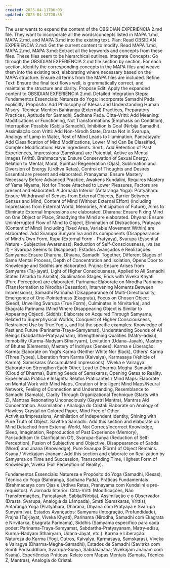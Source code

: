 ```yaml
---
created: 2025-04-11T06:03
updated: 2025-04-12T20:35
---
```

The user wants to expand the content of the OBSIDIAN EXPERIENCIA 2.md file.
They want to incorporate all the words/concepts listed in MAPA 1.md, MAPA 2.md, and MAPA 3.md into the existing text.
Plan:
 Read OBSIDIAN EXPERIENCIA 2.md: Get the current content to modify.
 Read MAPA 1.md, MAPA 2.md, MAPA 3.md: Extract all the keywords and concepts from these files. These files seem to be hierarchical outlines.
 Integrate Concepts: Go through the OBSIDIAN EXPERIENCIA 2.md file section by section. For each section, identify the corresponding concepts in the MAPA files and weave them into the existing text, elaborating where necessary based on the MAPA structure. Ensure all terms from the MAPA files are included.
 Refine Text: Ensure the final text flows well, is grammatically correct, and maintains the structure and clarity.
 Propose Edit: Apply the expanded content to OBSIDIAN EXPERIENCIA 2.md.
Detailed Integration Steps:
  Fundamentos Essenciais:
  Natureza do Yoga: Incorporate Samadhi Pada explicitly.
  Propósito: Add Philosophy of Klesas and Understanding Human Misery.
  Técnica: Mention Bahiranga (External) Practices, Preparatory Practices, Aptitude for Samadhi, Sadhana Pada.
  Citta-Vritti: Add Meaning: Modifications or Functioning, Not Transformations (Emphasis on Condition), Interruption Possible (Sabija Samadhi), Inhibition Is Goal (Nirbija Samadhi).
  Assimilação com Vritti: Add Non-Nirodh State, Drasta Not in Svarupa, Analogy of Lamp in Water, Rest of Mind Leads to Illumination.
  Pancatayah: Add Classification of Mind Modifications, Lower Mind Can Be Classified, Complex Modifications Have Ingredients.
  Smrti: Add Retention of Past Experiences, Impressions (Samskara) are Potential, Active as Mental Images (Vritti).
  Brahmacarya: Ensure Conservation of Sexual Energy, Relation to Mental, Moral, Spiritual Regeneration (Ojas), Sublimation and Diversion of Energy (Urdhva Retas), Control of Thoughts and Desires Essential are present and elaborated.
  Pranayama: Ensure Mastery Necessary Before Advanced Practice, Awakens Kundalini, Requires Mastery of Yama Niyama, Not for Those Attached to Lower Pleasures, Factors are present and elaborated.
  A Jornada Interior (Antaranga Yoga):
  Pratyahara: Ensure Withdrawal of Senses from External Objects, Barrier Between Senses and Mind, Content of Mind (Without External Effort) (including Impressions from External World, Memories, Anticipation of Future), Aims to Eliminate External Impressions are elaborated.
  Dharana: Ensure Fixing Mind on One Object or Place, Steadying the Mind are elaborated.
  Dhyana: Ensure Uninterrupted Flow of Mind to Object, Elimination of Distractions, Pratyaya (Content of Mind) (including Fixed Area, Variable Movement Within) are elaborated. Add Svarupa Sunyam Iva and its components (Disappearance of Mind’s Own Form, Rupa (External Form - Pratyaya), Svarupa (Essential Nature - Subjective Awareness), Reduction of Self-Consciousness, Iva (as if) – Svarupa Seems to Disappear).
  Estados Avançados e Realizações:
  Samyama: Ensure Dharana, Dhyana, Samadhi Together, Different Stages of Same Mental Process, Depth of Concentration and Isolation, Opens Door to Knowledge and Siddhis are elaborated.
  Prajna: Ensure Arises from Samyama (Taj-jayat), Light of Higher Consciousness, Applied to All Samadhi States (Vitarka to Asmita), Sublimation Stages, Ends with Viveka Khyati (Pure Perception) are elaborated.
  Parinama: Elaborate on Nirodha Parinama (Transformation to Nirodha (Cessation), Intervening Moments Between Impressions), Samadhi Parinama (Disappearance of Multi-Directionality, Emergence of One-Pointedness (Ekagrata), Focus on Chosen Object (Seed), Unveiling Svarupa (True Form), Culminates in Nirvitarka), and Ekagrata Parinama (Mind Where Disappearing Object is Similar to Appearing Object).
  Siddhis: Elaborate on Acquired Through Samyama, Related to Superphysical Worlds, Conquest of Higher Consciousness, Restrained Use by True Yogis, and list the specific examples: Knowledge of Past and Future (Parinama-Traya–Samyamat), Understanding Sounds of All Beings (Sabdartha–Pratyayanam), Strengthening Qualities (Matry–adisu), Immobility (Kurma–Nadyam Sthairyarn), Levitation (Udana–Jayah), Mastery of Bhutas (Elements), Mastery of Indriyas (Senses).
  Karma e Liberação:
  Karma: Elaborate on Yogi’s Karma (Neither White Nor Black), Others’ Karma (Three Types), Liberation from Karma (Kaivalya), Karmasaya (Vehicle of Karma), Samskaras (Accumulated Impressions).
  Viveka e Vairagya: Elaborate on Strengthen Each Other, Lead to Dharma-Megha-Samadhi (Cloud of Dharma), Burning Seeds of Samskaras, Opening Gates to Reality.
  Experiência Prática e Insights:
  Relatos Praticantes / Mind Maps: Elaborate on Mental Work with Mind Maps, Creation of Intelligent Mind Maps/Neural Network, Feeling of Connection and Understanding, Resemblance to Samadhi (Samata), Clarity Through Organizational Technique (Starts with Z), Mantras Resonating Unconsciously (Gayatri Mantra), Mantras Aid Concentration.
  Assimilation / Analogia do Cristal: Elaborate on Analogy of Flawless Crystal on Colored Paper, Mind Free of Other Activities/Impressions, Annihilation of Independent Identity, Shining with Pure Truth of Object.
  Savitrka Samadhi: Add this section and elaborate on Mind Detached from External World, Not Correct/Incorrect Knowledge, Sleep, Imagination, Reproduction of Past Experience (Memory), Parisuddham (In Clarification Of), Svarupa–Sunya (Reduction of Self-Perception), Fusion of Subjective and Objective, Disappearance of Sabda (Word) and Jnana (Knowledge), Pure Svarupa (Form) of Object Remains.
  Ksana / Vivekajam Jnanam: Add this section and elaborate on Realization by Samyama on Time and Succession, Transcending Time, Highest Form of Knowledge, Viveka (Full Perception of Reality).

  Fundamentos Essenciais: Natureza e Propósito do Yoga (Samadhi, Klesas), Técnica do Yoga (Bahiranga, Sadhana Pada), Práticas Fundamentais (Brahmacarya com Ojas e Urdhva Retas, Pranayama com Kundalini e pré-requisitos).
A Jornada Interior: Citta-Vritti (Modificações, Não Transformações, Pancatayah, Sabija/Nirbija), Assimilação e o Observador (Drasta, Svarupa, Analogia da Lâmpada), Smrti (Samskaras, Vrittis), Antaranga Yoga (Pratyahara, Dharana, Dhyana com Pratyaya e Svarupa Sunyam Iva).
Estados Avançados: Samyama (Integração, Profundidade), Prajna (Taj-jayat, Viveka Khyati), Parinama (Nirodha, Samadhi com Ekagrata e Nirvitarka, Ekagrata Parinama), Siddhis (Samyama específico para cada poder: Parinama-Traya-Samyamat, Sabdartha-Pratyayanam, Matry-adisu, Kurma-Nadyam Sthairyarn, Udana-Jayat, etc.).
Karma e Liberação: Natureza do Karma (Yogi, Outros, Kaivalya, Karmasaya, Samskaras), Viveka e Vairagya (Dharma-Megha-Samadhi), Estados de Samadhi (Savitrka com Smriti Parisuddham, Svarupa-Sunya, Sabda/Jnana; Vivekajam Jnanam com Ksana).
Experiências Práticas: Relato com Mapas Mentais (Samata, Técnica Z, Mantras), Analogia do Cristal.